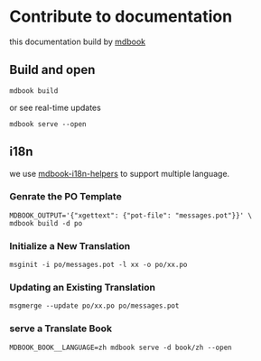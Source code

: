 # Contribute to documentation

this documentation build by [mdbook](https://rust-lang.github.io/mdBook/)

## Build and open

```
mdbook build
```

or see real-time updates 

```
mdbook serve --open
```

## i18n

we use [mdbook-i18n-helpers](https://github.com/google/mdbook-i18n-helpers) to support multiple language.

### Genrate the PO Template

```
MDBOOK_OUTPUT='{"xgettext": {"pot-file": "messages.pot"}}' \
mdbook build -d po
```
### Initialize a New Translation

```
msginit -i po/messages.pot -l xx -o po/xx.po
```

### Updating an Existing Translation
```
msgmerge --update po/xx.po po/messages.pot
```

### serve a Translate Book
```
MDBOOK_BOOK__LANGUAGE=zh mdbook serve -d book/zh --open
```
